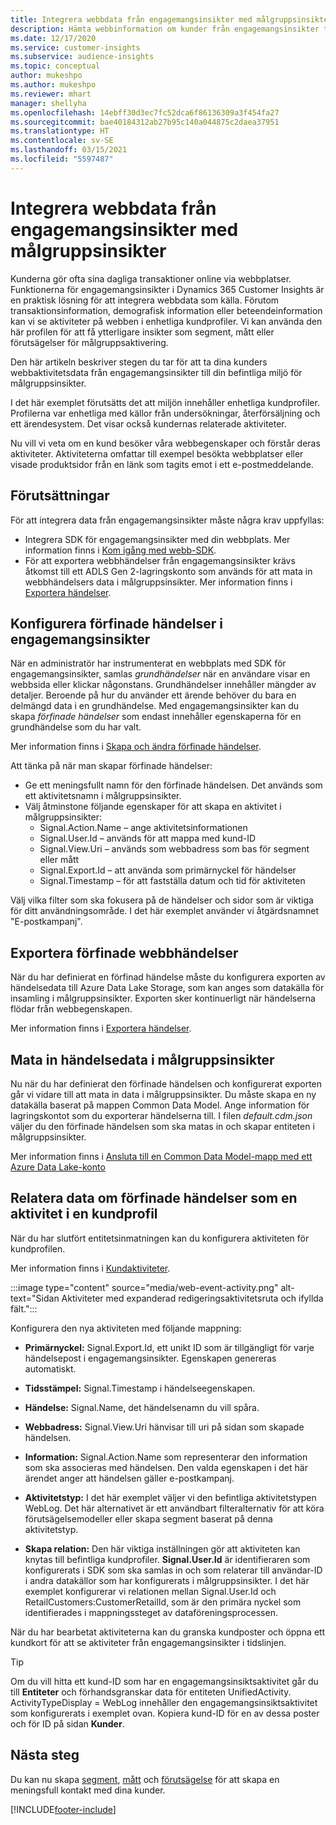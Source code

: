 ```yaml
---
title: Integrera webbdata från engagemangsinsikter med målgruppsinsikter
description: Hämta webbinformation om kunder från engagemangsinsikter till målgruppsinsikter.
ms.date: 12/17/2020
ms.service: customer-insights
ms.subservice: audience-insights
ms.topic: conceptual
author: mukeshpo
ms.author: mukeshpo
ms.reviewer: mhart
manager: shellyha
ms.openlocfilehash: 14ebff30d3ec7fc52dca6f86136309a3f454fa27
ms.sourcegitcommit: bae40184312ab27b95c140a044875c2daea37951
ms.translationtype: HT
ms.contentlocale: sv-SE
ms.lasthandoff: 03/15/2021
ms.locfileid: "5597487"
---
```

# <a name="integrate-web-data-from-engagement-insights-with-audience-insights"></a>Integrera webbdata från engagemangsinsikter med målgruppsinsikter

Kunderna gör ofta sina dagliga transaktioner online via webbplatser. Funktionerna för engagemangsinsikter i Dynamics 365 Customer Insights är en praktisk lösning för att integrera webbdata som källa. Förutom transaktionsinformation, demografisk information eller beteendeinformation kan vi se aktiviteter på webben i enhetliga kundprofiler. Vi kan använda den här profilen för att få ytterligare insikter som segment, mått eller förutsägelser för målgruppsaktivering.

Den här artikeln beskriver stegen du tar för att ta dina kunders webbaktivitetsdata från engagemangsinsikter till din befintliga miljö för målgruppsinsikter.

I det här exemplet förutsätts det att miljön innehåller enhetliga kundprofiler. Profilerna var enhetliga med källor från undersökningar, återförsäljning och ett ärendesystem. Det visar också kundernas relaterade aktiviteter. 

Nu vill vi veta om en kund besöker våra webbegenskaper och förstår deras aktiviteter. Aktiviteterna omfattar till exempel besökta webbplatser eller visade produktsidor från en länk som tagits emot i ett e-postmeddelande.

## <a name="prerequisites"></a>Förutsättningar

För att integrera data från engagemangsinsikter måste några krav uppfyllas: 

- Integrera SDK för engagemangsinsikter med din webbplats. Mer information finns i [Kom igång med webb-SDK](../engagement-insights/instrument-website.md).
- För att exportera webbhändelser från engagemangsinsikter krävs åtkomst till ett ADLS Gen 2-lagringskonto som används för att mata in webbhändelsers data i målgruppsinsikter. Mer information finns i [Exportera händelser](../engagement-insights/export-events.md).

## <a name="configure-refined-events-in-engagement-insights"></a>Konfigurera förfinade händelser i engagemangsinsikter

När en administratör har instrumenterat en webbplats med SDK för engagemangsinsikter, samlas *grundhändelser* när en användare visar en webbsida eller klickar någonstans. Grundhändelser innehåller mängder av detaljer. Beroende på hur du använder ett ärende behöver du bara en delmängd data i en grundhändelse. Med engagemangsinsikter kan du skapa *förfinade händelser* som endast innehåller egenskaperna för en grundhändelse som du har valt.     

Mer information finns i [Skapa och ändra förfinade händelser](../engagement-insights/refined-events.md).

Att tänka på när man skapar förfinade händelser: 

- Ge ett meningsfullt namn för den förfinade händelsen. Det används som ett aktivitetsnamn i målgruppsinsikter.
- Välj åtminstone följande egenskaper för att skapa en aktivitet i målgruppsinsikter: 
    - Signal.Action.Name – ange aktivitetsinformationen
    - Signal.User.Id – används för att mappa med kund-ID
    - Signal.View.Uri – används som webbadress som bas för segment eller mått
    - Signal.Export.Id – att använda som primärnyckel för händelser <!-- system generated, do we need to list?-->
    - Signal.Timestamp – för att fastställa datum och tid för aktiviteten

Välj vilka filter som ska fokusera på de händelser och sidor som är viktiga för ditt användningsområde. I det här exemplet använder vi åtgärdsnamnet "E-postkampanj".

## <a name="export-the-refined-web-events"></a>Exportera förfinade webbhändelser 

När du har definierat en förfinad händelse måste du konfigurera exporten av händelsedata till Azure Data Lake Storage, som kan anges som datakälla för insamling i målgruppsinsikter. Exporten sker kontinuerligt när händelserna flödar från webbegenskapen.

Mer information finns i [Exportera händelser](../engagement-insights/export-events.md).

## <a name="ingest-event-data-to-audience-insights"></a>Mata in händelsedata i målgruppsinsikter

Nu när du har definierat den förfinade händelsen och konfigurerat exporten går vi vidare till att mata in data i målgruppsinsikter. Du måste skapa en ny datakälla baserat på mappen Common Data Model. Ange information för lagringskontot som du exporterar händelserna till. I filen *default.cdm.json* väljer du den förfinade händelsen som ska matas in och skapar entiteten i målgruppsinsikter.

Mer information finns i [Ansluta till en Common Data Model-mapp med ett Azure Data Lake-konto](connect-common-data-model.md)


## <a name="relate-refined-event-data-as-an-activity-of-a-customer-profile"></a>Relatera data om förfinade händelser som en aktivitet i en kundprofil

När du har slutfört entitetsinmatningen kan du konfigurera aktiviteten för kundprofilen.

Mer information finns i [Kundaktiviteter](activities.md).

:::image type="content" source="media/web-event-activity.png" alt-text="Sidan Aktiviteter med expanderad redigeringsaktivitetsruta och ifyllda fält.":::

Konfigurera den nya aktiviteten med följande mappning: 

- **Primärnyckel:** Signal.Export.Id, ett unikt ID som är tillgängligt för varje händelsepost i engagemangsinsikter. Egenskapen genereras automatiskt.

- **Tidsstämpel:** Signal.Timestamp i händelseegenskapen.

- **Händelse:** Signal.Name, det händelsenamn du vill spåra.

- **Webbadress:** Signal.View.Uri hänvisar till uri på sidan som skapade händelsen.

- **Information:** Signal.Action.Name som representerar den information som ska associeras med händelsen. Den valda egenskapen i det här ärendet anger att händelsen gäller e-postkampanj.

- **Aktivitetstyp:** I det här exemplet väljer vi den befintliga aktivitetstypen WebLog. Det här alternativet är ett användbart filteralternativ för att köra förutsägelsemodeller eller skapa segment baserat på denna aktivitetstyp.

- **Skapa relation:** Den här viktiga inställningen gör att aktiviteten kan knytas till befintliga kundprofiler. **Signal.User.Id** är identifieraren som konfigurerats i SDK som ska samlas in och som relaterar till användar-ID i andra datakällor som har konfigurerats i målgruppsinsikter. I det här exemplet konfigurerar vi relationen mellan Signal.User.Id och RetailCustomers:CustomerRetailId, som är den primära nyckel som identifierades i mappningssteget av dataföreningsprocessen.


När du har bearbetat aktiviteterna kan du granska kundposter och öppna ett kundkort för att se aktiviteter från engagemangsinsikter i tidslinjen. 

> [!TIP]
> Om du vill hitta ett kund-ID som har en engagemangsinsiktsaktivitet går du till **Entiteter** och förhandsgranskar data för entiteten UnifiedActivity. ActivityTypeDisplay = WebLog innehåller den engagemangsinsiktsaktivitet som konfigurerats i exemplet ovan. Kopiera kund-ID för en av dessa poster och för ID på sidan **Kunder**.

## <a name="next-steps"></a>Nästa steg

Du kan nu skapa [segment](segments.md), [mått](measures.md) och [förutsägelse](predictions.md) för att skapa en meningsfull kontakt med dina kunder.


[!INCLUDE[footer-include](../includes/footer-banner.md)]